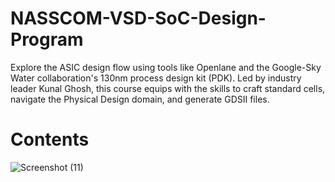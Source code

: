 # NASSCOM-VSD-SoC-Design-Program
Explore the ASIC design flow using tools like Openlane and the Google-Sky Water collaboration's 130nm process design kit (PDK). Led by industry leader Kunal Ghosh, this course equips with the skills to craft standard cells, navigate the Physical Design domain, and generate GDSII files.
# Contents


![Screenshot (11)](https://github.com/katapavanteja/nasscom-vsd-soc-design-program/assets/169296665/0fe78b4d-4eb1-45fe-9c83-97188b62038c)
